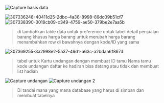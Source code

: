 ![Capture basis data](https://github.com/arisbp/arisbp/assets/160198125/d1a639d8-1d55-49a7-a721-7644e6e34d45)


![307336248-40411d25-2dbc-4a36-8998-86dc09b51cf7](https://github.com/arisbp/arisbp/assets/160198125/8c9d1e98-106c-4d04-ac7c-65c1ca95d665)
![307338390-3019cb09-c349-4759-ae50-379be2e7aa5b](https://github.com/arisbp/arisbp/assets/160198125/fe3bc6d0-cb8e-4741-92d3-47f66b424475)
>di tambahkan table data untuk preference untuk tabel detail penjualan barang khusus harga barang untuk merubah harga barang menambahkan row di bawahnya dengan kode/ID yang sama


![307369255-3a2998e2-5a37-46d1-a63c-a2bdaa6f867d](https://github.com/arisbp/arisbp/assets/160198125/8207bdd6-a7c4-45c6-88c6-2718689379f7)
>tabel untuk Kartu undangan dengan membuat ID tamu Nama tamu kode undangan daftar ke hadiran bisa datang atau tidak dan membuat list hadiah 

![Capture undangan](https://github.com/arisbp/arisbp/assets/160198125/c5449227-6eaa-4edd-a8bd-13b8806e4f1a)
![Capture undangan 2](https://github.com/arisbp/arisbp/assets/160198125/0ab73add-70c0-481e-bff9-48e5180fc290)
>Di tandai mana yang mana database yang harus di simpan dan membuat tabelnya
